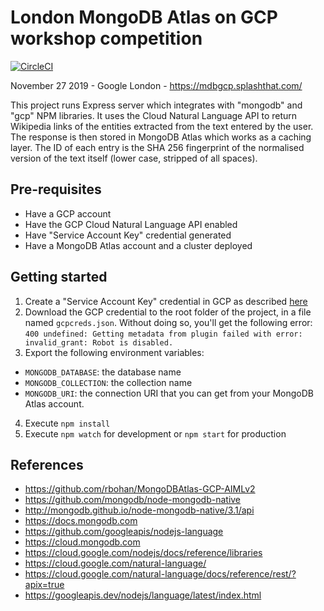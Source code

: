 # London MongoDB Atlas on GCP workshop competition

[![CircleCI](https://circleci.com/gh/simonespa/mongodb-gcp-competition.svg?style=svg)](https://circleci.com/gh/simonespa/mongodb-gcp-competition)

November 27 2019 - Google London - https://mdbgcp.splashthat.com/

This project runs Express server which integrates with "mongodb" and "gcp" NPM libraries. It uses the Cloud Natural Language API to return Wikipedia links of the entities extracted from the text entered by the user. The response is then stored in MongoDB Atlas which works as a caching layer. The ID of each entry is the SHA 256 fingerprint of the normalised version of the text itself (lower case, stripped of all spaces).

## Pre-requisites

- Have a GCP account
- Have the GCP Cloud Natural Language API enabled
- Have "Service Account Key" credential generated
- Have a MongoDB Atlas account and a cluster deployed

## Getting started

1. Create a "Service Account Key" credential in GCP as described [here](https://github.com/rbohan/MongoDBAtlas-GCP-AIMLv2/blob/master/Guides/GCPProjectAndVisionSetup.md)
2. Download the GCP credential to the root folder of the project, in a file named `gcpcreds.json`. Without doing so, you'll get the following error: `400 undefined: Getting metadata from plugin failed with error: invalid_grant: Robot is disabled.`
3. Export the following environment variables:

- `MONGODB_DATABASE`: the database name
- `MONGODB_COLLECTION`: the collection name
- `MONGODB_URI`: the connection URI that you can get from your MongoDB Atlas account.

4. Execute `npm install`
5. Execute `npm watch` for development or `npm start` for production

## References

- https://github.com/rbohan/MongoDBAtlas-GCP-AIMLv2
- https://github.com/mongodb/node-mongodb-native
- http://mongodb.github.io/node-mongodb-native/3.1/api
- https://docs.mongodb.com
- https://github.com/googleapis/nodejs-language
- https://cloud.mongodb.com
- https://cloud.google.com/nodejs/docs/reference/libraries
- https://cloud.google.com/natural-language/
- https://cloud.google.com/natural-language/docs/reference/rest/?apix=true
- https://googleapis.dev/nodejs/language/latest/index.html
